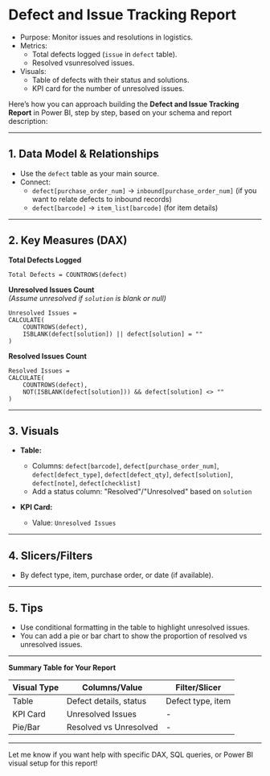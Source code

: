# Defect and Issue Tracking Report

- Purpose: Monitor issues and resolutions in logistics.
- Metrics:
  - Total defects logged (`issue` in `defect` table).
  - Resolved vsunresolved issues.
- Visuals:
  - Table of defects with their status and solutions.
  - KPI card for the number of unresolved issues.

Here’s how you can approach building the **Defect and Issue Tracking Report** in Power BI, step by step, based on your schema and report description:

---

## 1. **Data Model & Relationships**
- Use the `defect` table as your main source.
- Connect:
  - `defect[purchase_order_num]` → `inbound[purchase_order_num]` (if you want to relate defects to inbound records)
  - `defect[barcode]` → `item_list[barcode]` (for item details)

---

## 2. **Key Measures (DAX)**

**Total Defects Logged**
```DAX
Total Defects = COUNTROWS(defect)
```

**Unresolved Issues Count**  
*(Assume unresolved if `solution` is blank or null)*
```DAX
Unresolved Issues = 
CALCULATE(
    COUNTROWS(defect),
    ISBLANK(defect[solution]) || defect[solution] = ""
)
```

**Resolved Issues Count**
```DAX
Resolved Issues = 
CALCULATE(
    COUNTROWS(defect),
    NOT(ISBLANK(defect[solution])) && defect[solution] <> ""
)
```

---

## 3. **Visuals**

- **Table:**  
  - Columns: `defect[barcode]`, `defect[purchase_order_num]`, `defect[defect_type]`, `defect[defect_qty]`, `defect[solution]`, `defect[note]`, `defect[checklist]`
  - Add a status column: "Resolved"/"Unresolved" based on `solution`

- **KPI Card:**  
  - Value: `Unresolved Issues`

---

## 4. **Slicers/Filters**
- By defect type, item, purchase order, or date (if available).

---

## 5. **Tips**
- Use conditional formatting in the table to highlight unresolved issues.
- You can add a pie or bar chart to show the proportion of resolved vs unresolved issues.

---

**Summary Table for Your Report**

| Visual Type | Columns/Value                | Filter/Slicer         |
|-------------|-----------------------------|-----------------------|
| Table       | Defect details, status      | Defect type, item     |
| KPI Card    | Unresolved Issues           | -                     |
| Pie/Bar     | Resolved vs Unresolved      | -                     |

---

Let me know if you want help with specific DAX, SQL queries, or Power BI visual setup for this report!